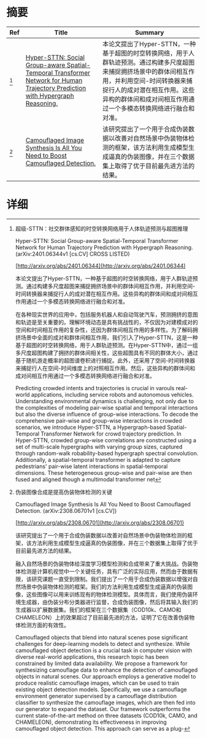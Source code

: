 # 摘要

| Ref | Title | Summary |
| --- | --- | --- |
| [^1] | [Hyper-STTN: Social Group-aware Spatial-Temporal Transformer Network for Human Trajectory Prediction with Hypergraph Reasoning.](http://arxiv.org/abs/2401.06344) | 本论文提出了Hyper-STTN，一种基于超图的时空转换网络，用于人群轨迹预测。通过构建多尺度超图来捕捉拥挤场景中的群体间相互作用，并利用空间-时间转换器来捕捉行人的成对潜在相互作用。这些异构的群体间和成对间相互作用通过一个多模态转换网络进行融合和对准。 |
| [^2] | [Camouflaged Image Synthesis Is All You Need to Boost Camouflaged Detection.](http://arxiv.org/abs/2308.06701) | 该研究提出了一个用于合成伪装数据以改善对自然场景中伪装物体检测的框架，该方法利用生成模型生成逼真的伪装图像，并在三个数据集上取得了优于目前最先进方法的结果。 |

# 详细

[^1]: 超级-STTN：社交群体感知的时空转换网络用于人体轨迹预测与超图推理

    Hyper-STTN: Social Group-aware Spatial-Temporal Transformer Network for Human Trajectory Prediction with Hypergraph Reasoning. (arXiv:2401.06344v1 [cs.CV] CROSS LISTED)

    [http://arxiv.org/abs/2401.06344](http://arxiv.org/abs/2401.06344)

    本论文提出了Hyper-STTN，一种基于超图的时空转换网络，用于人群轨迹预测。通过构建多尺度超图来捕捉拥挤场景中的群体间相互作用，并利用空间-时间转换器来捕捉行人的成对潜在相互作用。这些异构的群体间和成对间相互作用通过一个多模态转换网络进行融合和对准。

    

    在各种现实世界的应用中，包括服务机器人和自动驾驶汽车，预测拥挤的意图和轨迹是至关重要的。理解环境动态是具有挑战性的，不仅因为对建模成对的空间和时间相互作用的复杂性，还因为群体间相互作用的多样性。为了解码拥挤场景中全面的成对和群体间相互作用，我们引入了Hyper-STTN，这是一种基于超图的时空转换网络，用于人群轨迹预测。在Hyper-STTN中，通过一组多尺度超图构建了拥挤的群体间相关性，这些超图具有不同的群体大小，通过基于随机游走概率的超图谱卷积进行捕捉。此外，还采用了空间-时间转换器来捕捉行人在空间-时间维度上的对照相互作用。然后，这些异构的群体间和成对间相互作用通过一个多模态转换网络进行融合和对准。

    Predicting crowded intents and trajectories is crucial in varouls real-world applications, including service robots and autonomous vehicles. Understanding environmental dynamics is challenging, not only due to the complexities of modeling pair-wise spatial and temporal interactions but also the diverse influence of group-wise interactions. To decode the comprehensive pair-wise and group-wise interactions in crowded scenarios, we introduce Hyper-STTN, a Hypergraph-based Spatial-Temporal Transformer Network for crowd trajectory prediction. In Hyper-STTN, crowded group-wise correlations are constructed using a set of multi-scale hypergraphs with varying group sizes, captured through random-walk robability-based hypergraph spectral convolution. Additionally, a spatial-temporal transformer is adapted to capture pedestrians' pair-wise latent interactions in spatial-temporal dimensions. These heterogeneous group-wise and pair-wise are then fused and aligned though a multimodal transformer net
    
[^2]: 伪装图像合成是提高伪装物体检测的关键

    Camouflaged Image Synthesis Is All You Need to Boost Camouflaged Detection. (arXiv:2308.06701v1 [cs.CV])

    [http://arxiv.org/abs/2308.06701](http://arxiv.org/abs/2308.06701)

    该研究提出了一个用于合成伪装数据以改善对自然场景中伪装物体检测的框架，该方法利用生成模型生成逼真的伪装图像，并在三个数据集上取得了优于目前最先进方法的结果。

    

    融入自然场景的伪装物体给深度学习模型检测和合成带来了重大挑战。伪装物体检测是计算机视觉中一个关键任务，具有广泛的实际应用，然而由于数据有限，该研究课题一直受到限制。我们提出了一个用于合成伪装数据以增强对自然场景中伪装物体检测的框架。我们的方法利用生成模型生成逼真的伪装图像，这些图像可以用来训练现有的物体检测模型。具体而言，我们使用伪装环境生成器，由伪装分布分类器进行监督，合成伪装图像，然后将其输入我们的生成器以扩展数据集。我们的框架在三个数据集（COD10k、CAMO和CHAMELEON）上的效果超过了目前最先进的方法，证明了它在改善伪装物体检测方面的有效性。

    Camouflaged objects that blend into natural scenes pose significant challenges for deep-learning models to detect and synthesize. While camouflaged object detection is a crucial task in computer vision with diverse real-world applications, this research topic has been constrained by limited data availability. We propose a framework for synthesizing camouflage data to enhance the detection of camouflaged objects in natural scenes. Our approach employs a generative model to produce realistic camouflage images, which can be used to train existing object detection models. Specifically, we use a camouflage environment generator supervised by a camouflage distribution classifier to synthesize the camouflage images, which are then fed into our generator to expand the dataset. Our framework outperforms the current state-of-the-art method on three datasets (COD10k, CAMO, and CHAMELEON), demonstrating its effectiveness in improving camouflaged object detection. This approach can serve as a plug-
    

